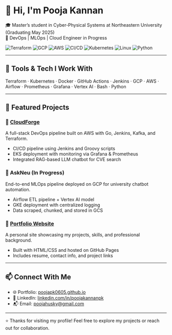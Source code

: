 # 👋 Hi, I'm Pooja Kannan

🎓 Master’s student in Cyber-Physical Systems at Northeastern University (Graduating May 2025)  
🚀 DevOps | MLOps | Cloud Engineer in Progress  

![Terraform](https://img.shields.io/badge/IaC-Terraform-blue?logo=terraform)
![GCP](https://img.shields.io/badge/Cloud-GCP-orange?logo=googlecloud)
![AWS](https://img.shields.io/badge/Cloud-AWS-yellow?logo=amazonaws)
![CI/CD](https://img.shields.io/badge/CI%2FCD-GitHub%20Actions-green?logo=githubactions)
![Kubernetes](https://img.shields.io/badge/Orchestration-Kubernetes-blue?logo=kubernetes)
![Linux](https://img.shields.io/badge/System-Linux-black?logo=linux)
![Python](https://img.shields.io/badge/Scripting-Python-yellow?logo=python)

---

## 🔧 Tools & Tech I Work With

Terraform · Kubernetes · Docker · GitHub Actions · Jenkins · GCP · AWS · Airflow · Prometheus · Grafana · Vertex AI · Bash · Python

---

## 📌 Featured Projects

### 🔹 [CloudForge](https://github.com/orgs/cloud-forge-advance-cloud/repositories)  
A full-stack DevOps pipeline built on AWS with Go, Jenkins, Kafka, and Terraform.
- CI/CD pipeline using Jenkins and Groovy scripts  
- EKS deployment with monitoring via Grafana & Prometheus  
- Integrated RAG-based LLM chatbot for CVE search

### 🔹 AskNeu (In Progress)  
End-to-end MLOps pipeline deployed on GCP for university chatbot automation.
- Airflow ETL pipeline + Vertex AI model  
- GKE deployment with centralized logging  
- Data scraped, chunked, and stored in GCS

### 🔹 [Portfolio Website](https://poojapk0605.github.io/)  
A personal site showcasing my projects, skills, and professional background.
- Built with HTML/CSS and hosted on GitHub Pages  
- Includes resume, contact info, and project links

---

## 📫 Connect With Me

- 🌐 Portfolio: [poojapk0605.github.io](https://poojapk0605.github.io/)
- 💼 LinkedIn: [linkedin.com/in/poojakannanpk](https://www.linkedin.com/in/poojakannanpk/)
- 📬 Email: poojahusky@gmail.com

---

⭐️ Thanks for visiting my profile! Feel free to explore my projects or reach out for collaboration.
